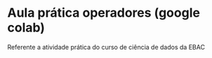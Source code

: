# Aula prática operadores (google colab)
Referente a atividade prática do curso de ciência de dados da EBAC
